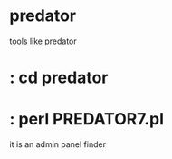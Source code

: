 # predator
tools like predator




# : cd predator

# : perl PREDATOR7.pl



it is an admin panel finder
